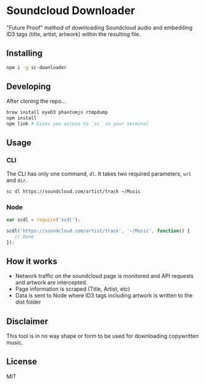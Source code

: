 # Soundcloud Downloader

"Future Proof" method of downloading Soundcloud audio and embedding ID3 tags (title, artist, artwork) within the resulting file.

## Installing
```sh
npm i -g sc-downloader
```

## Developing
After cloning the repo...
```sh
brew install eyeD3 phantomjs rtmpdump
npm install
npm link # Gives you access to `sc` in your terminal
```

## Usage

### CLI
The CLI has only one command, `dl`. It takes two required parameters, `url` and `dir`.
```sh
sc dl https://soundcloud.com/artist/track ~/Music
```

### Node
```javascript
var scdl = require('scdl');

scdl('https://soundcloud.com/artist/track', '~/Music', function() {
   // Done
});
```

## How it works
* Network traffic on the soundcloud page is monitored and API requests and artwork are intercepted.
* Page information is scraped (Title, Artist, etc)
* Data is sent to Node where ID3 tags including artwork is written to the dist folder

## Disclaimer
This tool is in no way shape or form to be used for downloading copywritten music.

## License
MIT
